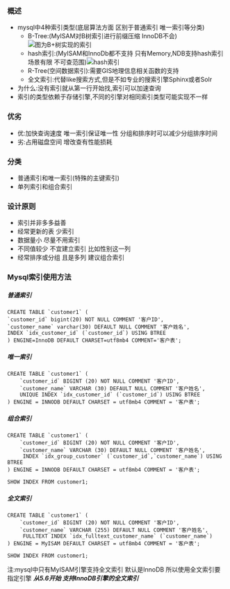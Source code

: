 ### 概述

+ mysql中4种索引类型(底层算法方面 区别于普通索引 唯一索引等分类)
  + B-Tree:(MyISAM对B树索引进行前缀压缩 InnoDB不会)![图为B+树实现的索引](https://user-gold-cdn.xitu.io/2017/8/4/4f27a8f9900dc7b080bb3ff94169863f?imageslim)
  + hash索引:(MyISAM和InnoDb都不支持 只有Memory,NDB支持hash索引 场景有限 不可查范围)![hash索引](https://user-gold-cdn.xitu.io/2017/8/4/e491d298996a16ca1c56fd53dedbfecd?imageslim)
  + R-Tree(空间数据索引):需要GIS地理信息相关函数的支持
  + 全文索引:代替like搜索方式,但是不如专业的搜索引擎Sphinx或者Solr
+ 为什么:没有索引就从第一行开始找,索引可以加速查询
+ 索引的类型依赖于存储引擎,不同的引擎对相同索引类型可能实现不一样

### 优劣

+ 优:加快查询速度 唯一索引保证唯一性 分组和排序时可以减少分组排序时间
+ 劣:占用磁盘空间 增改查有性能损耗

### 分类

+ 普通索引和唯一索引(特殊的主键索引)
+ 单列索引和组合索引

### 设计原则

+ 索引并非多多益善
+ 经常更新的表  少索引
+ 数据量小 尽量不用索引
+ 不同值较少 不宜建立索引 比如性别这一列
+ 经常排序或分组 且是多列 建议组合索引

### Mysql索引使用方法

##### 普通索引

```msyql
CREATE TABLE `customer1` (
`customer_id` bigint(20) NOT NULL COMMENT '客户ID',
`customer_name` varchar(30) DEFAULT NULL COMMENT '客户姓名',
INDEX `idx_customer_id` (`customer_id`) USING BTREE
) ENGINE=InnoDB DEFAULT CHARSET=utf8mb4 COMMENT='客户表';
```

##### 唯一索引

```
CREATE TABLE `customer1` (
    `customer_id` BIGINT (20) NOT NULL COMMENT '客户ID',
    `customer_name` VARCHAR (30) DEFAULT NULL COMMENT '客户姓名',
    UNIQUE INDEX `idx_customer_id` (`customer_id`) USING BTREE
) ENGINE = INNODB DEFAULT CHARSET = utf8mb4 COMMENT = '客户表';
```



##### 组合索引

```
CREATE TABLE `customer1` (
    `customer_id` BIGINT (20) NOT NULL COMMENT '客户ID',
    `customer_name` VARCHAR (30) DEFAULT NULL COMMENT '客户姓名',
     INDEX `idx_group_customer` (`customer_id`,`customer_name`) USING BTREE
) ENGINE = INNODB DEFAULT CHARSET = utf8mb4 COMMENT = '客户表';

SHOW INDEX FROM customer1;
```



##### 全文索引

```
CREATE TABLE `customer1` (
    `customer_id` BIGINT (20) NOT NULL COMMENT '客户ID',
    `customer_name` VARCHAR (255) DEFAULT NULL COMMENT '客户姓名',
     FULLTEXT INDEX `idx_fulltext_customer_name` (`customer_name`)
) ENGINE = MyISAM DEFAULT CHARSET = utf8mb4 COMMENT = '客户表';

SHOW INDEX FROM customer1;
```



注:mysql中只有MyISAM引擎支持全文索引 默认是InnoDB 所以使用全文索引要指定引擎 ***从5.6开始 支持InnoDB引擎的全文索引***